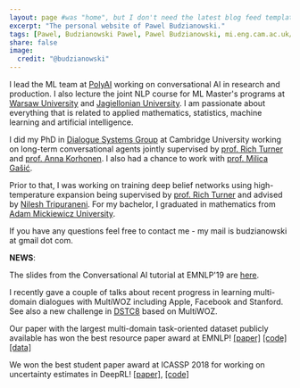 ```yaml
---
layout: page #was "home", but I don't need the latest blog feed template on the homepage
excerpt: "The personal website of Pawel Budzianowski."
tags: [Pawel, Budzianowski Pawel, Pawel Budzianowski, mi.eng.cam.ac.uk/~pfb30/, Budzianowski,Paweł, pawelbudzianowski, pawel budzianowski, home page]
share: false
image:
  credit: "@budzianowski"
---
```


I lead the ML team at [PolyAI](https://www.polyai.com/) working on conversational AI in research and production. I also lecture the joint NLP course for ML Master's programs at [Warsaw University](https://www.mimuw.edu.pl/en/machine-learning-new-field-masters-programs) and [Jagiellonian University](https://gmum.net/). I am passionate about everything that is related to applied mathematics, statistics, machine learning and artificial intelligence. 

I did my PhD in [Dialogue Systems Group](http://dialogue.mi.eng.cam.ac.uk/index.php/people/) at Cambridge University working on long-term conversational agents jointly supervised by [prof. Rich Turner](http://learning.eng.cam.ac.uk/Public/Turner/WebHome) and [prof. Anna Korhonen](https://www.cl.cam.ac.uk/~alk23/). I also had a chance to work with [prof. Milica Gašić](https://www.cs.hhu.de/en/research-groups/dialog-systems-and-machine-learning.html).

Prior to that, I was working on training deep belief networks using high-temperature expansion being supervised by [prof. Rich Turner](http://learning.eng.cam.ac.uk/Public/Turner/WebHome) and advised by [Nilesh Tripuraneni](https://people.eecs.berkeley.edu/~nileshtrip/). For my bachelor, I graduated in mathematics from [Adam Mickiewicz University](https://en.wikipedia.org/wiki/Adam_Mickiewicz_University_in_Pozna%C5%84).

If you have any questions feel free to contact me - my mail is budzianowski at gmail dot com.

**NEWS**:

The slides from the Conversational AI tutorial at EMNLP'19 are [here](https://www.polyai.com/emnlp19/).

I recently gave a couple of talks about recent progress in learning multi-domain dialogues with MultiWOZ including Apple, Facebook and Stanford. See also a new challenge in [DSTC8](https://sites.google.com/dstc.community/dstc8/home) based on MultiWOZ.

Our paper with the largest multi-domain task-oriented dataset publicly available has won the best resource paper award at EMNLP! [[paper]](https://arxiv.org/abs/1810.00278) [[code]](https://github.com/budzianowski/multiwoz) [[data]](http://dialogue.mi.eng.cam.ac.uk/index.php/corpus/)

We won the best student paper award at ICASSP 2018 for working on uncertainty estimates in DeepRL! [[paper]](https://arxiv.org/abs/1711.11486), [[code]](https://pydial.org)
